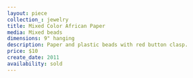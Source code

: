```yaml
---
layout: piece
collection_: jewelry
title: Mixed Color African Paper
media: Mixed beads
dimensions: 9" hanging
description: Paper and plastic beads with red button clasp.
price: $10
create_date: 2011
availability: sold
---
```


